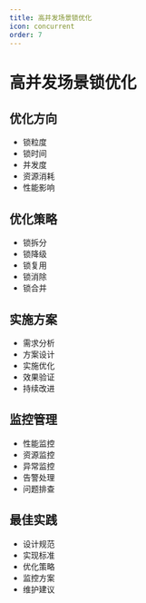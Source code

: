 ```yaml
---
title: 高并发场景锁优化
icon: concurrent
order: 7
---
```


# 高并发场景锁优化

## 优化方向
- 锁粒度
- 锁时间
- 并发度
- 资源消耗
- 性能影响

## 优化策略
- 锁拆分
- 锁降级
- 锁复用
- 锁消除
- 锁合并

## 实施方案
- 需求分析
- 方案设计
- 实施优化
- 效果验证
- 持续改进

## 监控管理
- 性能监控
- 资源监控
- 异常监控
- 告警处理
- 问题排查

## 最佳实践
- 设计规范
- 实现标准
- 优化策略
- 监控方案
- 维护建议
